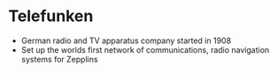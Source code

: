 # Telefunken

- German radio and TV apparatus company started in 1908
- Set up the worlds first network of communications, radio navigation systems for Zepplins

